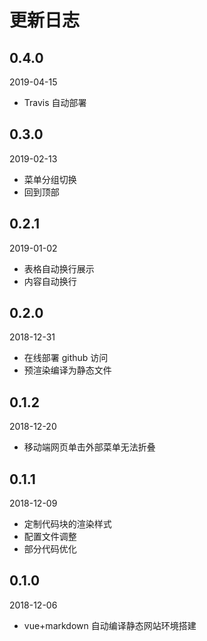 # 更新日志

## 0.4.0

2019-04-15

- Travis 自动部署

## 0.3.0

2019-02-13

- 菜单分组切换
- 回到顶部

## 0.2.1

2019-01-02

- 表格自动换行展示
- 内容自动换行

## 0.2.0

2018-12-31

- 在线部署 github 访问
- 预渲染编译为静态文件

## 0.1.2

2018-12-20

- 移动端网页单击外部菜单无法折叠

## 0.1.1

2018-12-09

- 定制代码块的渲染样式
- 配置文件调整
- 部分代码优化

## 0.1.0

2018-12-06

- vue+markdown 自动编译静态网站环境搭建
